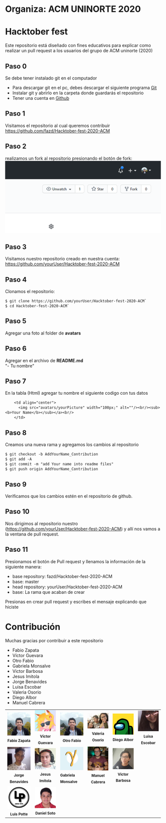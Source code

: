 # Organiza: ACM UNINORTE 2020

# Hacktober fest

Este repositorio está diseñado con fines educativos para explicar como realizar un pull request a los usuarios del grupo de ACM uninorte (2020)

## Paso 0

Se debe tener instalado git en el computador

- Para descargar git en el pc, debes descargar el siguiente programa [Git](https://git-scm.com/downloads)
- Instalar git y abrirlo en la carpeta donde guardarás el repositorio
- Tener una cuenta en [Github](htpps://www.github.com)

## Paso 1

Visitamos el repositorio al cual queremos contribuir
https://github.com/fazd/Hacktober-fest-2020-ACM

## Paso 2

realizamos un fork al repositorio presionando el botón de fork:
![alt text](guide-files/fork.PNG?raw=true 'Fork')

## Paso 3

Visitamos nuestro repositorio creado en nuestra cuenta:
https://github.com/yourUser/Hacktober-fest-2020-ACM

## Paso 4

Clonamos el repositorio:

```ssh
$ git clone https://github.com/yourUser/Hacktober-fest-2020-ACM`
$ cd Hacktober-fest-2020-ACM`
```

## Paso 5

Agregar una foto al folder de **avatars**

## Paso 6

Agregar en el archivo de **README.md**  
"- Tu nombre"

## Paso 7

En la tabla (Html) agregar tu nombre el siguiente codigo con tus datos

```ssh
    <td align="center">
      <img src="avatars/yourPicture" width="100px;" alt=""/><br/><sub><b>Your Name</b></sub></a><br/>
    </td>
```

## Paso 8

Creamos una nueva rama y agregamos los cambios al repositorio

```ssh
$ git checkout -b AddYourName_Contribution
$ git add -A
$ git commit -m "add Your name into readme files"
$ git push origin AddYourName_Contribution
```

## Paso 9

Verificamos que los cambios estén en el repositorio de github.

## Paso 10

Nos dirigimos al repositorio nuestro (https://github.com/yourUser/Hacktober-fest-2020-ACM) y allí nos vamos a la ventana de pull request.

## Paso 11

Presionamos el botón de Pull request y llenamos la información de la siguiente manera:

- base repository: fazd/Hacktober-fest-2020-ACM
- base: master
- head repository: yourUser/Hacktober-fest-2020-ACM
- base: La rama que acaban de crear

Presionas en crear pull request y escribes el mensaje explicando que hiciste

# Contribución
Muchas gracias por contribuir a este repositorio
-  Fabio Zapata
-  Víctor Guevara
-  Otro Fabio
-  Gabriela Monsalve
-  Victor Barbosa
-  Jesus Imitola
-  Jorge Benavides
-  Luisa Escobar
-  Valeria Osorio
-  Diego Albor
-  Manuel Cabrera


<table>
<tr>
    <td align="center"><img src="avatars/fabioZapata.jpg" width="100px;" alt=""/><br /><sub><b>Fabio Zapata</b></sub></a><br/></td>
    <td align="center"><img src="avatars/senko.png" width="100px;" alt=""/><br /><sub><b>Víctor Guevara</b></sub></a><br/></td>
    <td align="center"><img src="avatars/fabioZapata.jpg" width="100px;" alt=""/><br /><sub><b>Otro Fabio</b></sub></a><br/></td>
    <td align="center"><img src="avatars/valeriaOsorio.jpg" width="100px;" alt=""/><br/><sub><b>Valeria Osorio</b></sub></a><br/></td>
    <td align="center"><img src="avatars/diegoAlbor.jpg" width="100px;" alt=""/><br/><sub><b>Diego Albor</b></sub></a><br/></td>
    <td align="center"><img src="avatars/Luisa.jpeg" width="100px;" alt=""/><br /><sub><b>Luisa Escobar</b></sub></a><br/></td>
    
</tr>
<tr>
  <td align="center"><img src="avatars/JorgeBenavides.jpg" width="100px;" alt=""/><br /><sub><b>Jorge Benavides</b></sub></a><br/></td>
  <td align="center"><img src="avatars/foto.jpg" width="100px;" alt=""/><br/><sub><b>Jesus Imitola</b></sub></a><br/></td>
  <td><img src="avatars/GabrielaMonsalve.png" width="100px;" alt=""/><br/><sub><b>Gabriela Monsalve</b></sub></a><br/></td>
  <td align="center"><img src="avatars/manuel.png" width="100px;" alt=""/><br/><sub><b>Manuel Cabrera</b></sub></a><br/></td>
  <td align="center"><img src="avatars/victorBarbosa.jpg" width="100px;" alt=""/><br/><sub><b>Victor Barbosa</b></sub></a><br/></td>  
</tr>
<tr>
    <td align="center"><img src="avatars/LuisPotte.png" width="100px;" alt=""/><br /><sub><b>Luis Potte</b></sub></a><br/></td>
    <td align="center"><img src="avatars/yo.jpg" width="100px;" alt=""/><br /><sub><b>Daniel Soto</b></sub></a><br/></td>
</tr>
</table>
